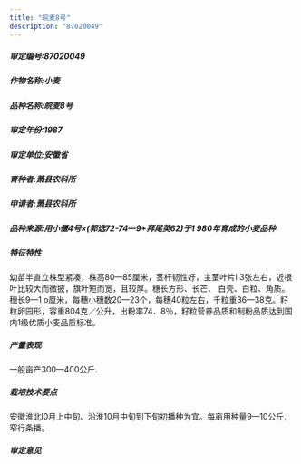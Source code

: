 ```yaml
---
title: "皖麦8号"
description: "87020049"
---
```

##### 审定编号:87020049

##### 作物名称:小麦

##### 品种名称:皖麦8号

##### 审定年份:1987

##### 审定单位:安徽省

##### 育种者:萧县农科所

##### 申请者:萧县农科所

##### 品种来源:用小偃4号×(郭选72-74—9+拜尾英62)于1 980年育成的小麦品种

##### 特征特性
幼苗半直立株型紧凑，株高80—85厘米，茎杆韧性好，主茎叶片l 3张左右，近根叶比较大而微披，旗叶短而宽，且较厚。穗长方形、长芒、  白壳、白粒、角质。穗长9—1 o厘米，每穗小穗数20—23个，每穗40粒左右，千粒重36—38克。籽粒卵园形，容重804克／公升，出粉率74．8％，籽粒营养品质和制粉品质达到国内1级优质小麦品质标准。

##### 产量表现
一般亩产300—400公斤.

##### 栽培技术要点
安徽淮北l0月上中旬、沿淮10月中旬到下旬初播种为宜。每亩用种量9—10公斤，窄行条播。

##### 审定意见

